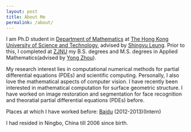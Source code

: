```yaml
---
layout: post
title: About Me
permalink: /about/
---
```


I am Ph.D student in [Department of Mathematics](http://www.math.ust.hk/) at [The Hong Kong University of Science and Technology](http://www.ust.hk/), advised by [Shingyu Leung](http://www.math.ust.hk/~masyleung). Prior to this, I completed at [ZJNU](http://www.zjnu.edu.cn/) my B.S. degrees and M.S. degrees in Applied Mathematics(advised by [Yong Zhou](http://dm.shufe.edu.cn/structure/shizhidw/jiaogongzy_con_157111_1.htm)).

My research interest lies in computational numerical methods for partial differential equations (PDEs) and scientific computing. Personally, I also love the mathematical aspects of computer vision. I have recently been interested in mathematical computation for surface geometric structure. I have worked on image restoration and segmentation for face recognition and theoratial partial differential equations (PDEs) before.



Places at which I have worked before:
[Baidu](http://www.baidu.com) (2012-2013)(Intern)

I had resided in Ningbo, China till 2006 since birth.


